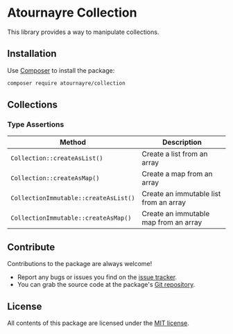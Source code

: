 Atournayre Collection
================

This library provides a way to manipulate collections.

Installation
------------

Use [Composer] to install the package:

```bash
composer require atournayre/collection
```

Collections
----------

### Type Assertions

 Method                                | Description                            
---------------------------------------|----------------------------------------
 `Collection::createAsList()`          | Create a list from an array            
 `Collection::createAsMap()`           | Create a map from an array             
 `CollectionImmutable::createAsList()` | Create an immutable list from an array 
 `CollectionImmutable::createAsMap()`  | Create an immutable map from an array  

Contribute
----------

Contributions to the package are always welcome!

* Report any bugs or issues you find on the [issue tracker].
* You can grab the source code at the package's [Git repository].

License
-------

All contents of this package are licensed under the [MIT license].

[Composer]: https://getcomposer.org

[The Community Contributors]: https://github.com/atournayre/assert/graphs/contributors

[issue tracker]: https://github.com/atournayre/assert/issues

[Git repository]: https://github.com/atournayre/assert

[MIT license]: LICENSE

[webmozart/assert]: https://github.com/webmozart/assert
